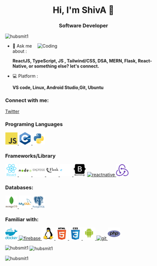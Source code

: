 <h1 align="center">Hi, I'm ShivA 👋</h1>
<h3 align="center">Software Developer</h3>

<p align="left"> <img src="https://komarev.com/ghpvc/?username=hubsmit1&label=Profile%20views&color=0e75b6&style=flat" alt="hubsmit1" /> </p>
<img  align="right" alt="Coding"  width="400" src="https://media4.giphy.com/media/RbDKaczqWovIugyJmW/200.gif">
                                                  
- 💬 Ask me about : <p>**ReactJS, TypeScript, JS , Tailwind/CSS, 
DSA, MERN, Flask, React-Native, or something else? let's connect.**</p>

- 💻 Platform :<p> **VS code, Linux, Android Studio,Git, Ubuntu**</p>

<h3 align="left">Connect with me:</h3>
<p align="left">
  <a href="https://twitter.com/shivayCDRx"> Twitter </a>
</p>
<h3 align="left">Programing Languages</h3

<p align="left"> 
  <a href="https://developer.mozilla.org/en-US/docs/Web/JavaScript" target="_blank" rel="noreferrer"> <img src="https://raw.githubusercontent.com/devicons/devicon/master/icons/javascript/javascript-original.svg" alt="javascript" width="40" height="40"/> </a>
   <a href="https://www.w3schools.com/cpp/" target="_blank" rel="noreferrer"> <img src="https://raw.githubusercontent.com/devicons/devicon/master/icons/cplusplus/cplusplus-original.svg" alt="cplusplus" width="40" height="40"/> </a> 
  <a href="https://www.learnpython.org/" target="_blank" rel="noreferrer"> <img src="https://raw.githubusercontent.com/devicons/devicon/master/icons/python/python-original.svg" alt="python" width="40" height="40"/> </a>
</p>
<h3 align="left">Frameworks/Library</h3
  <p align="left">
  <a href="https://reactjs.org/" target="_blank" rel="noreferrer"> <img src="https://raw.githubusercontent.com/devicons/devicon/master/icons/react/react-original-wordmark.svg" alt="react" width="40" height="40"/> </a> 
   <a href="https://nodejs.org" target="_blank" rel="noreferrer"> <img src="https://raw.githubusercontent.com/devicons/devicon/master/icons/nodejs/nodejs-original-wordmark.svg" alt="nodejs" width="40" height="40" /> </a>
   <a href="https://expressjs.com" target="_blank" rel="noreferrer" style="background-color:white;"> <img src="https://raw.githubusercontent.com/devicons/devicon/master/icons/express/express-original-wordmark.svg" alt="express" width="40" height="40" style="color: white;background-color:white;"/> </a>
    <a href="" target="_blank" rel="noreferrer" style="background-color:white;"> <img src="https://github.com/devicons/devicon/blob/master/icons/flask/flask-original-wordmark.svg" alt="express" width="40" height="40" style="color: white;background-color:white;"/> </a>
   <a href="" target="_blank" rel="noreferrer"> <img src="https://github.com/devicons/devicon/blob/master/icons/tailwindcss/tailwindcss-original-wordmark.svg" alt="tailwind" width="40" height="40"/> </a>
  <a href="https://getbootstrap.com" target="_blank" rel="noreferrer"> <img src="https://raw.githubusercontent.com/devicons/devicon/master/icons/bootstrap/bootstrap-plain-wordmark.svg" alt="bootstrap" width="40" height="40"/></a>
  <a href="https://reactnative.dev/" target="_blank" rel="noreferrer"> <img src="https://reactnative.dev/img/header_logo.svg" alt="reactnative" width="40" height="40"/> </a>
    <a href="" target="_blank" rel="noreferrer"> <img src="https://github.com/devicons/devicon/blob/master/icons/redux/redux-original.svg" alt="reactnative" width="40" height="40"/> </a>
  </p>
  
  <h3 align="left">Databases:</h3
  <p align="left">
      <a href="https://www.mongodb.com/" target="_blank" rel="noreferrer"> <img src="https://raw.githubusercontent.com/devicons/devicon/master/icons/mongodb/mongodb-original-wordmark.svg" alt="mongodb" width="40" height="40"/> </a>
  <a href="https://www.mysql.com/" target="_blank" rel="noreferrer"> <img src="https://raw.githubusercontent.com/devicons/devicon/master/icons/mysql/mysql-original-wordmark.svg" alt="mysql" width="40" height="40"/> </a> 
  <a href="https://www.mysql.com/" target="_blank" rel="noreferrer"> <img src="https://github.com/devicons/devicon/blob/master/icons/postgresql/postgresql-plain-wordmark.svg" alt="mysql" width="40" height="40"/> </a> 
  </p>
  <h3 align="left">Familiar with:</h3
  <p align="left"> 
    <a href="" target="_blank" rel="noreferrer"> <img src="https://github.com/devicons/devicon/blob/master/icons/docker/docker-plain-wordmark.svg" alt="docker" width="40" height="40"/> </a> 
  <a href="https://firebase.google.com/" target="_blank" rel="noreferrer"> <img src="https://www.vectorlogo.zone/logos/firebase/firebase-icon.svg" alt="firebase" width="40" height="40"/> </a> 
  <a href="https://www.linux.org/" target="_blank" rel="noreferrer"> <img src="https://raw.githubusercontent.com/devicons/devicon/master/icons/linux/linux-original.svg" alt="linux" width="40" height="40"/> </a>
  <a href="https://www.w3.org/html/" target="_blank" rel="noreferrer"> <img src="https://raw.githubusercontent.com/devicons/devicon/master/icons/html5/html5-original-wordmark.svg" alt="html5" width="40" height="40"/> </a> 
    <a href="https://www.w3schools.com/css/" target="_blank" rel="noreferrer"> <img src="https://raw.githubusercontent.com/devicons/devicon/master/icons/css3/css3-original-wordmark.svg" alt="css3" width="40" height="40"/> </a>
   <a href="https://developer.android.com" target="_blank" rel="noreferrer"> <img src="https://raw.githubusercontent.com/devicons/devicon/master/icons/android/android-original-wordmark.svg" alt="android" width="40" height="40"/> </a> 
  <a href="https://git-scm.com/" target="_blank" rel="noreferrer"> <img src="https://www.vectorlogo.zone/logos/git-scm/git-scm-icon.svg" alt="git" width="40" height="40"/> </a> 
  <a href="https://www.php.net" target="_blank" rel="noreferrer"> <img src="https://raw.githubusercontent.com/devicons/devicon/master/icons/php/php-original.svg" alt="php" width="40" height="40"/> </a> 
   </p>

<p><img align="left" src="https://github-readme-stats.vercel.app/api/top-langs?username=hubsmit1&show_icons=true&locale=en&layout=compact" alt="hubsmit1" /></p>

<p>&nbsp;<img align="center" src="https://github-readme-stats.vercel.app/api?username=hubsmit1&show_icons=true&locale=en" alt="hubsmit1" /></p>

<p><img align="center" src="https://github-readme-streak-stats.herokuapp.com/?user=hubsmit1&" alt="hubsmit1" /></p>

